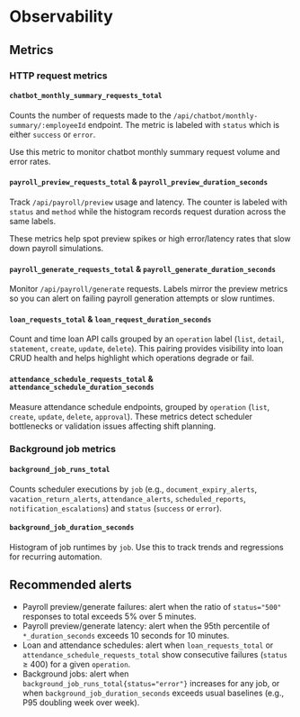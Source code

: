 # Observability

## Metrics

### HTTP request metrics

#### `chatbot_monthly_summary_requests_total`
Counts the number of requests made to the `/api/chatbot/monthly-summary/:employeeId` endpoint. The metric is labeled with `status` which is either `success` or `error`.

Use this metric to monitor chatbot monthly summary request volume and error rates.

#### `payroll_preview_requests_total` & `payroll_preview_duration_seconds`
Track `/api/payroll/preview` usage and latency. The counter is labeled with `status` and `method` while the histogram records request duration across the same labels.

These metrics help spot preview spikes or high error/latency rates that slow down payroll simulations.

#### `payroll_generate_requests_total` & `payroll_generate_duration_seconds`
Monitor `/api/payroll/generate` requests. Labels mirror the preview metrics so you can alert on failing payroll generation attempts or slow runtimes.

#### `loan_requests_total` & `loan_request_duration_seconds`
Count and time loan API calls grouped by an `operation` label (`list`, `detail`, `statement`, `create`, `update`, `delete`). This pairing provides visibility into loan CRUD health and helps highlight which operations degrade or fail.

#### `attendance_schedule_requests_total` & `attendance_schedule_duration_seconds`
Measure attendance schedule endpoints, grouped by `operation` (`list`, `create`, `update`, `delete`, `approval`). These metrics detect scheduler bottlenecks or validation issues affecting shift planning.

### Background job metrics

#### `background_job_runs_total`
Counts scheduler executions by `job` (e.g., `document_expiry_alerts`, `vacation_return_alerts`, `attendance_alerts`, `scheduled_reports`, `notification_escalations`) and `status` (`success` or `error`).

#### `background_job_duration_seconds`
Histogram of job runtimes by `job`. Use this to track trends and regressions for recurring automation.

## Recommended alerts

- Payroll preview/generate failures: alert when the ratio of `status="500"` responses to total exceeds 5% over 5 minutes.
- Payroll preview/generate latency: alert when the 95th percentile of `*_duration_seconds` exceeds 10 seconds for 10 minutes.
- Loan and attendance schedules: alert when `loan_requests_total` or `attendance_schedule_requests_total` show consecutive failures (`status` ≥ 400) for a given `operation`.
- Background jobs: alert when `background_job_runs_total{status="error"}` increases for any job, or when `background_job_duration_seconds` exceeds usual baselines (e.g., P95 doubling week over week).
